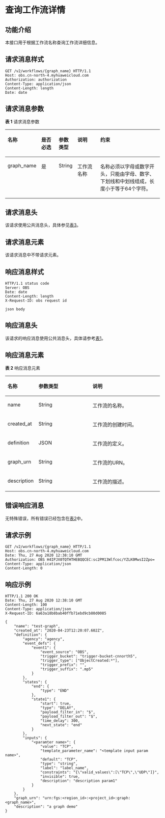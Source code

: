 # 查询工作流详情<a name="obs_04_0123"></a>

## 功能介绍<a name="section75005621314"></a>

本接口用于根据工作流名称查询工作流详细信息。

## 请求消息样式<a name="section51167945152946"></a>

```
GET /v2/workflows/{graph_name} HTTP/1.1
Host: obs.cn-north-4.myhuaweicloud.com 
Authorization: authorization
Content-Type: application/json
Content-Length: length
Date: date
```

## 请求消息参数<a name="section550318615136"></a>

**表 1**  请求消息参数

<a name="table52631931376"></a>
<table><thead align="left"><tr id="row1726313312719"><th class="cellrowborder" valign="top" width="17.79%" id="mcps1.2.6.1.1"><p id="p162633318720"><a name="p162633318720"></a><a name="p162633318720"></a>名称</p>
</th>
<th class="cellrowborder" valign="top" width="12.030000000000001%" id="mcps1.2.6.1.2"><p id="p226343111718"><a name="p226343111718"></a><a name="p226343111718"></a>是否必选</p>
</th>
<th class="cellrowborder" valign="top" width="9.48%" id="mcps1.2.6.1.3"><p id="p32639311775"><a name="p32639311775"></a><a name="p32639311775"></a>参数类型</p>
</th>
<th class="cellrowborder" valign="top" width="16.08%" id="mcps1.2.6.1.4"><p id="p202637311672"><a name="p202637311672"></a><a name="p202637311672"></a>说明</p>
</th>
<th class="cellrowborder" valign="top" width="44.62%" id="mcps1.2.6.1.5"><p id="p1626312311376"><a name="p1626312311376"></a><a name="p1626312311376"></a>约束</p>
</th>
</tr>
</thead>
<tbody><tr id="row142634311673"><td class="cellrowborder" valign="top" width="17.79%" headers="mcps1.2.6.1.1 "><p id="p7481165814816"><a name="p7481165814816"></a><a name="p7481165814816"></a>graph_name</p>
</td>
<td class="cellrowborder" valign="top" width="12.030000000000001%" headers="mcps1.2.6.1.2 "><p id="p9482195819815"><a name="p9482195819815"></a><a name="p9482195819815"></a>是</p>
</td>
<td class="cellrowborder" valign="top" width="9.48%" headers="mcps1.2.6.1.3 "><p id="p1948295818810"><a name="p1948295818810"></a><a name="p1948295818810"></a>String</p>
</td>
<td class="cellrowborder" valign="top" width="16.08%" headers="mcps1.2.6.1.4 "><p id="p848212584817"><a name="p848212584817"></a><a name="p848212584817"></a>工作流名称</p>
</td>
<td class="cellrowborder" valign="top" width="44.62%" headers="mcps1.2.6.1.5 "><p id="p154821858285"><a name="p154821858285"></a><a name="p154821858285"></a>名称必须以字母或数字开头，只能由字母、数字、下划线和中划线组成，长度小于等于64个字符。</p>
</td>
</tr>
</tbody>
</table>

## 请求消息头<a name="section16227023104816"></a>

该请求使用公共消息头，具体参见[表3](构造请求.md#table25197309)。

## 请求消息元素<a name="section11252648"></a>

该请求消息中不带请求元素。

## 响应消息样式<a name="section1775516583113"></a>

```
HTTP/1.1 status code
Server: OBS
Date: date
Content-Length: length
X-Request-ID: obs request id

json body
```

## 响应消息头<a name="section1649623619319"></a>

该请求的响应消息使用公共消息头，具体请参考[表1](返回结果.md#d0e686)。

## 响应消息元素<a name="section12791844"></a>

**表 2**  响应消息元素

<a name="table1188815586323"></a>
<table><thead align="left"><tr id="row178884581324"><th class="cellrowborder" valign="top" width="18.421842184218423%" id="mcps1.2.4.1.1"><p id="p4888858163217"><a name="p4888858163217"></a><a name="p4888858163217"></a>名称</p>
</th>
<th class="cellrowborder" valign="top" width="35.57355735573557%" id="mcps1.2.4.1.2"><p id="p11888135893214"><a name="p11888135893214"></a><a name="p11888135893214"></a>参数类型</p>
</th>
<th class="cellrowborder" valign="top" width="46.00460046004601%" id="mcps1.2.4.1.3"><p id="p188815833210"><a name="p188815833210"></a><a name="p188815833210"></a>说明</p>
</th>
</tr>
</thead>
<tbody><tr id="row138881158173213"><td class="cellrowborder" valign="top" width="18.421842184218423%" headers="mcps1.2.4.1.1 "><p id="p1388817583329"><a name="p1388817583329"></a><a name="p1388817583329"></a>name</p>
</td>
<td class="cellrowborder" valign="top" width="35.57355735573557%" headers="mcps1.2.4.1.2 "><p id="p14888858103211"><a name="p14888858103211"></a><a name="p14888858103211"></a>String</p>
</td>
<td class="cellrowborder" valign="top" width="46.00460046004601%" headers="mcps1.2.4.1.3 "><p id="p1788810589324"><a name="p1788810589324"></a><a name="p1788810589324"></a>工作流的名称。</p>
</td>
</tr>
<tr id="row1988895823220"><td class="cellrowborder" valign="top" width="18.421842184218423%" headers="mcps1.2.4.1.1 "><p id="p16888175803215"><a name="p16888175803215"></a><a name="p16888175803215"></a>created_at</p>
</td>
<td class="cellrowborder" valign="top" width="35.57355735573557%" headers="mcps1.2.4.1.2 "><p id="p14888135893220"><a name="p14888135893220"></a><a name="p14888135893220"></a>String</p>
</td>
<td class="cellrowborder" valign="top" width="46.00460046004601%" headers="mcps1.2.4.1.3 "><p id="p20888105819323"><a name="p20888105819323"></a><a name="p20888105819323"></a>工作流的创建时间。</p>
</td>
</tr>
<tr id="row11888165863215"><td class="cellrowborder" valign="top" width="18.421842184218423%" headers="mcps1.2.4.1.1 "><p id="p588820587326"><a name="p588820587326"></a><a name="p588820587326"></a>definition</p>
</td>
<td class="cellrowborder" valign="top" width="35.57355735573557%" headers="mcps1.2.4.1.2 "><p id="p1988845815321"><a name="p1988845815321"></a><a name="p1988845815321"></a>JSON</p>
</td>
<td class="cellrowborder" valign="top" width="46.00460046004601%" headers="mcps1.2.4.1.3 "><p id="p488817587323"><a name="p488817587323"></a><a name="p488817587323"></a>工作流的定义。</p>
</td>
</tr>
<tr id="row688885803211"><td class="cellrowborder" valign="top" width="18.421842184218423%" headers="mcps1.2.4.1.1 "><p id="p128884583322"><a name="p128884583322"></a><a name="p128884583322"></a>graph_urn</p>
</td>
<td class="cellrowborder" valign="top" width="35.57355735573557%" headers="mcps1.2.4.1.2 "><p id="p18888758173219"><a name="p18888758173219"></a><a name="p18888758173219"></a>String</p>
</td>
<td class="cellrowborder" valign="top" width="46.00460046004601%" headers="mcps1.2.4.1.3 "><p id="p12888758123212"><a name="p12888758123212"></a><a name="p12888758123212"></a>工作流的URN。</p>
</td>
</tr>
<tr id="row6888105883212"><td class="cellrowborder" valign="top" width="18.421842184218423%" headers="mcps1.2.4.1.1 "><p id="p488805863215"><a name="p488805863215"></a><a name="p488805863215"></a>description</p>
</td>
<td class="cellrowborder" valign="top" width="35.57355735573557%" headers="mcps1.2.4.1.2 "><p id="p4888125812326"><a name="p4888125812326"></a><a name="p4888125812326"></a>String</p>
</td>
<td class="cellrowborder" valign="top" width="46.00460046004601%" headers="mcps1.2.4.1.3 "><p id="p1088895813327"><a name="p1088895813327"></a><a name="p1088895813327"></a>工作流的描述。</p>
</td>
</tr>
</tbody>
</table>

## 错误响应消息<a name="section48017739"></a>

无特殊错误，所有错误已经包含在[表2](错误码.md#d0e843)中。

## 请求示例<a name="section14482163815396"></a>

```
GET /v2/workflows/{graph_name} HTTP/1.1
Host: obs.cn-north-4.myhuaweicloud.com 
Date: Thu, 27 Aug 2020 12:38:10 GMT
Authorization: OBS H4IPJX0TQTHTHEBQQCEC:sc2PM13Wlfcoc/YZLK0MwsI2Zpo=
Content-Type: application/json
Content-Length: 0
```

## 响应示例<a name="section76081155815"></a>

```
HTTP/1.1 200 OK 
Date: Thu, 27 Aug 2020 12:38:10 GMT 
Content-Length: 100 
Content-Type: application/json
X-Request-ID: 6a63a18b8bab40ffb71ebd9cb80d0085

{
    "name": "test-graph",
    "created_at": "2020-04-23T12:20:07.602Z",
    "definition": {
        "agency": "agency",
        "event_defs": {
            "event1": {
                "event_source": "OBS",
                "trigger_bucket": "trigger-bucket-cnnorth5",
                "trigger_type": ["ObjectCreated:*"],
                "trigger_prefix": "",
                "trigger_suffix": ".mp5"
            }
        },
        "states": {
            "end": {
                "type": "END"
            },
            "state1": {
                "start": true,
                "type": "DELAY",
                "payload_filter_in": "$",
                "payload_filter_out": "$",
                "time_delay": 300,
                "next_state": "end"
            }
        },
        "inputs": {
            "<paramter name>": {
                "value": "TCP",
                "template_parameter_name": "<template input param name>",
                "default": "TCP",
                "type": "string",
                "label": "label_name",
                "constraints": "{\"valid_values\":[\"TCP\",\"UDP\"]}",
                "invisible": true,
                "description": "description param1"
            }
        }
    },
    "graph_urn": "urn:fgs:<region_id>:<project_id>:graph:<graph_name>",
    "description": "a graph demo"
}
```

